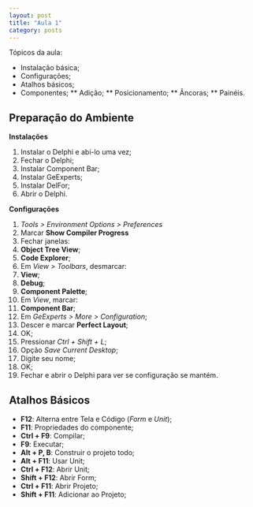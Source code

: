```yaml
---
layout: post
title: "Aula 1"
category: posts
---
```


Tópicos da aula:

* Instalação básica;
* Configurações;
* Atalhos básicos;
* Componentes;
** Adição;
** Posicionamento;
** Âncoras;
** Painéis.

## Preparação do Ambiente

__Instalações__

1. Instalar o Delphi e abí-lo uma vez;
2. Fechar o Delphi;
3. Instalar Component Bar;
4. Instalar GeExperts;
5. Instalar DelFor;
6. Abrir o Delphi.

__Configurações__

1. _Tools > Environment Options > Preferences_
  1. Marcar __Show Compiler Progress__
2. Fechar janelas:
  1. __Object Tree View__;
  1. __Code Explorer__;
3. Em _View > Toolbars_, desmarcar:
  1. __View__;
  2. __Debug__;
  3. __Component Palette__;
4. Em _View_, marcar:
  1. __Component Bar__;
5. Em _GeExperts > More > Configuration_;
  1. Descer e marcar __Perfect Layout__;
  2. OK;
6. Pressionar _Ctrl + Shift + L_;
7. Opção _Save Current Desktop_;
  1. Digite seu nome;
  2. OK;
8. Fechar e abrir o Delphi para ver se configuração se mantém.

## Atalhos Básicos

* **F12**: Alterna entre Tela e Código (_Form_ e _Unit_);
* **F11**: Propriedades do componente;
* **Ctrl + F9**: Compilar;
* **F9**: Executar;
* **Alt + P, B**: Construir o projeto todo;
* **Alt + F11**: Usar Unit;
* **Ctrl + F12**: Abrir Unit;
* **Shift + F12**: Abrir Form;
* **Ctrl + F11**: Abrir Projeto;
* **Shift + F11**: Adicionar ao Projeto;
